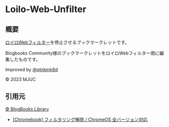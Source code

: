 # Loilo-Web-Unfilter

## 概要

[ロイロWebフィルター](https://chrome.google.com/webstore/detail/pabjlbjcgldndnpjnokjakbdofjgnfia)を停止させるブックマークレットです。

Blogbooks Community様のブックマークレットをロイロWebフィルター用に編集したものです。

Improved by [@otnkmk8d](https://github.com/otnkmk8d)

© 2023 MJUC

## 引用元

[© BlogBooks Library](https://blogbooks.net/)

- [[Chromebook] フィルタリング解除 / ChromeOS 全バージョン対応](https://blogbooks.net/chromebook/2357/)
